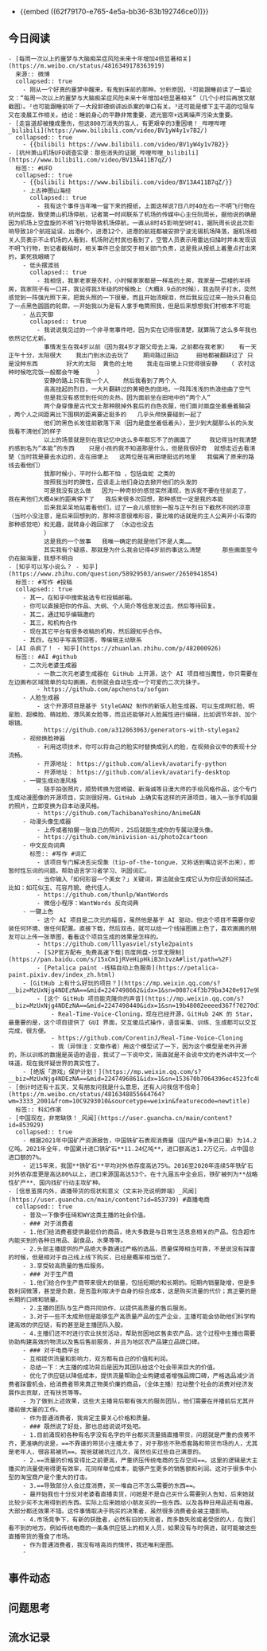 - {{embed ((62f79170-e765-4e5a-bb36-83b192746ce0))}}
## 今日阅读
	- [每周一次以上的噩梦与大脑痴呆症风险未来十年增加4倍显著相关](https://m.weibo.cn/status/4816349178363919) 
	  来源:: 微博
	  collapsed:: true
		- 刚从一个好真的噩梦中醒来。有鬼到床前的那种。分析原因，¹可能跟睡前读了一篇论文：“每周一次以上的噩梦与大脑痴呆症风险未来十年增加4倍显著相关”（几个小时后再放文献截图）。²也可能跟睡前听了一大段郭德纲讲凶杀案的单口有关。³还可能是楼下主干道的垃圾车又在凌晨工作相关。结论：睡前身心的平静非常重要，遮光窗帘+远离噪声污染太重要。
	- [走盲道却被撞成重伤，但这800万消失的盲人，有更艰辛的3重困境！_哔哩哔哩_bilibili](https://www.bilibili.com/video/BV1yW4y1v7B2/)
	  collapsed:: true
		- {{bilibili https://www.bilibili.com/video/BV1yW4y1v7B2}}
	- [杭州萧山机场UFO调查实录：那些消失的证据_哔哩哔哩_bilibili](https://www.bilibili.com/video/BV13A411B7qZ/)
	  标签:: #UFO
	  collapsed:: true
		- {{bilibili https://www.bilibili.com/video/BV13A411B7qZ/}}
		- 上古神图山海经
		  collapsed:: true
			- 我有这个事件当年唯一留下来的报纸，上面这样说7日八时40左右一不明飞行物在杭州盘旋，致使萧山机场停航，记者第一时间联系了机场的传媒中心主任阮周长，据他说的确是因为机场上空盘旋的不明飞行物导致机场停航，一直从8时45影响至9时41，据阮周长说此次影响导致18个航班延误，出港6个，进港12个，进港的航班都被安排宁波无锡机场降落，据机场相关人员表示不止机场的人看到，机场附近村民也看到了，空管人员表示用雷达扫描时并未发现该不明飞行物，到记者截稿时，相关事件已全部交于相关部门负责，这是我从报纸上着重点打出来的，累死我眼睛了
		- 低头摆渡翁
		  collapsed:: true
			- 我相信，我家老家是农村，小时候家家都是一样高的土房，我家是一层楼的半砖房，我家院子有一口井，我记得我3年级的时候晚上（大概8.9点的时候），我去院子打水，突然感觉到一阵强光照下来，把我头照的一下很晕，而且开始流眼泪，然后我反应过来一抬头只看见了一点黑色圆圆的轮廓，一开始我以为是有人拿手电筒照我，但是后来想想我们村根本不可能
		- 丛云天御
		  collapsed:: true
			- 我说说我见过的一个非寻常事件吧，因为实在记得很清楚，就算隔了这么多年我也依然记忆尤新。
			  事情发生在我4岁以前（因为我4岁才跟父母去上海，之前都在我老家）   有一天正午十分，太阳很大    我出门到水边去玩了    期间路过田边     田地都被翻耕过了 只是没种东西        好大的太阳  黄色的土地    我走在田埂上只觉得很安静   （ 农村这种时候吃完饭一般都会午睡     ）
			  安静的路上只有我一个人    然后我看到了两个人
			  高高挂起的烈日，一大片翻耕过的黄褐色的田地，一阵阵浅浅的热浪扭曲了空气
			  但是我没有感觉到任何的炎热，因为面前坐在田地中的“两个人”
			  两个身穿像是古代文士那种脱掉外套后的白色衣服，他们面对面盘坐着垂着脑袋  ，两个人之间距离比下围棋的距离要近挺多的   几乎头颅快要碰到一起了
			  他们的黑色长发往前散落下来（因为是盘坐着低着头），至少到大腿那么长的头发     我看不清他们的样子
			  以上的场景就是刻在我记忆中这么多年都忘不了的画面了     我记得当时我清楚的感到名为“本能”的东西    只是小孩的我不知道那是什么，但是我很好奇  就想走近去看清楚（当时我是要去水边的，走在田埂上   这两位是在离田埂挺远的地里   我偏离了原来的路线去看他们）
			  我那时候小，平时什么都不怕 ，包括虫蛇 之类的
			  按照我当时的脾性，应该走上他们身边去掀开他们的头发的
			  可是我没有这么做   因为一种奇妙的感觉突然涌现，告诉我不要在往前走了，   我在离他们大概4米的距离停下了   我后来很多次回想，那种感觉一定是我的本能
			  后来我呆呆地站着看他们，过了一会儿感觉到一股与正午烈日下截然不同的凉意（当时小没注意，是后来回想到的，那种凉意很难形容，要比喻的话就是的主人公离开小石潭的那种感觉吧）和无趣，就转身小跑回家了 （水边也没去
			  ）  
			  这是我的一个故事   我唯一确定的就是他们不是人类……
			  其实我有个疑惑，那就是为什么我会记得4岁前的事这么清楚      那些画面至今仍在脑海里，我想不明白
	- [知乎可以写小说么？ - 知乎](https://www.zhihu.com/question/58929503/answer/2650941854)
	  标签:: #写作 #投稿
	  collapsed:: true
		- 其一，在知乎中搜索盐选专栏投稿邮箱。
		- 你可以直接把你的作品、大纲、个人简介等信息发过去，然后等待回复。
		- 其二，通过知乎编辑邀约
		- 其三，和机构合作
		- 现在其它平台有很多收稿的机构，然后跟知乎合作。
		- 其四，在知乎写高赞回答，等编辑主动联系
	- [AI 杀疯了！ - 知乎](https://zhuanlan.zhihu.com/p/482000926)
	  标签:: #AI #github
		- 二次元老婆生成器
			- 一款二次元老婆生成器在 GitHub 上开源，这个 AI 项目相当魔性，你只需要在左边画布区域简单的勾勾画画，右侧就会自动生成一个可爱的二次元妹子。
			- https://github.com/apchenstu/sofgan
		- 人脸生成器
			- 这个开源项目是基于 StyleGAN2 制作的新版人脸生成器，可以生成网红脸、明星脸、超模脸、萌娃脸、港风美女脸等，而且还能够对人脸属性进行编辑，比如调节年龄、加个眼镜。
			  https://github.com/a312863063/generators-with-stylegan2
		- 视频换脸神器
			- 利用这项技术，你可以将自己的脸实时替换成别人的脸，在视频会议中的表现十分流畅。
			- 开源地址： https://github.com/alievk/avatarify-python
			- 开源地址： https://github.com/alievk/avatarify-desktop
		- 一键生成动漫风格
			- 随手拍张照片，顺势转换为宫崎骏、新海诚等日漫大师的手绘风格作品，这个专门生成动漫图像的开源项目，实测很好用。GitHub 上确实有这样的开源项目，输入一张手机拍摄的照片，立即变换为日本动漫风格。
			- https://github.com/TachibanaYoshino/AnimeGAN
		- 动漫头像生成器
			- 上传或者拍摄一张自己的照片，2S后就能生成你的专属动漫头像。
			- https://github.com/minivision-ai/photo2cartoon
		- 中文反向词典
		  标签:: #写作 #词汇
			- 该项目专门解决舌尖现象（tip-of-the-tongue，又称话到嘴边说不出来），即暂时性忘词的问题。帮助语言学习者学习、巩固词汇。
			- 当你输入「如何形容一个美女？」关键词，算法就会生成它认为你应该如何描述。比如：如花似玉、花容月貌、绝代佳人。
			- https://github.com/thunlp/WantWords
			- 微信小程序：WantWords 反向词典
		- 一键上色
			- 这个 AI 项目是二次元的福音，虽然他是基于 AI 驱动，但这个项目不需要你安装任何环境、做任何配置。直接下载，然后双击，就可以给一个线描图画上色了，喜欢画画的朋友可以上传一张草图，看看这个项目生成的效果是怎样的。
			- https://github.com/lllyasviel/style2paints
			- [S2P官方配布_免费高速下载|百度网盘-分享无限制](https://pan.baidu.com/s/15xCm1jRVeHipHkiB3n1vzA#list/path=%2F)
			- [Petalica paint -线稿自动上色服务](https://petalica-paint.pixiv.dev/index_zh.html)
		- [GitHub 上有什么好玩的项目？](https://mp.weixin.qq.com/s?__biz=MzUxNjg4NDEzNA==&mid=2247498662&idx=1&sn=0087c4f3b79ba3420e917e9b42d45eda)
			- [这个 GitHub 项目能克隆你的声音](https://mp.weixin.qq.com/s?__biz=MzUxNjg4NDEzNA==&mid=2247498440&idx=1&sn=19b48002eeeed367f70270d7652f9203&chksm=f9a22901ced5a017e5e32bb51b8650dd7063416119552a676c34be4a94302073c196666b4097&scene=21#wechat_redirect)
				- Real-Time-Voice-Cloning，现在已经开源，GitHub 24K 的 Star，最重要的是，这个项目提供了 GUI 界面，交互傻瓜式操作，语音采集、训练、生成都可以交互完成，很方便。
				- https://github.com/CorentinJ/Real-Time-Voice-Cloning
				- 我（异恒注：文章作者）用这个模型试了一下，因为这个模型是老外开源的，所以训练的数据是英语的语音，我试了一下说中文，简直就是不会说中文的老外讲中文一个味道，现在我怀疑世界的真实性了。
		- [绝版「游戏」保护计划！](https://mp.weixin.qq.com/s?__biz=MzUxNjg4NDEzNA==&mid=2247496861&idx=1&sn=153670b7064396ec4523fc4bf6fa9596)
	- [倒计时还有十五天，又有朋友问我是什么意思，还有人问我信不信命](https://m.weibo.cn/status/4816348855664764?wm=3333_2001&from=10C9293010&sourcetype=weixin&featurecode=newtitle)
	  标签:: 科幻作家
	- [中国现在，非常缺铁！_风闻](https://user.guancha.cn/main/content?id=853929)
	  collapsed:: true
		- 根据2021年中国矿产资源报告，中国铁矿石表观消费量（国内产量+净进口量）为14.2亿吨。2021年全年，中国累计进口铁矿石**11.24亿吨**，进口额高达1.2万亿元，占中国总进口额的7%。
		- 近15年来，我国**铁矿石**平均对外依存度高达75%。2016至2020年连续5年铁矿石对外依存度更是高达80%以上，进口来源国高达53个。在十九届五中全会后，铁矿被列为**战略性矿产**、国内找矿行动主攻矿种。
	- [信息茧房内外，直播带货的现状和意义（文末补充说明弊端）_风闻](https://user.guancha.cn/main/content?id=853739) #直播电商
	  collapsed:: true
		- 普及一下像李佳琦和WY这类主播的社会价值。
		- ### 对于消费者
		- 1.他们给消费者提供最低价的商品，绝大多数是与日常生活息息相关的产品，包含超市内能买到的各种日用品、副食品，水果等等。
		- 2.头部主播提供的产品绝大多数通过严格的选品，质量保障相当可靠，不是说没有踩雷的时候，但是相对于自己线上线下购买，已经是概率相当低了。
		- 3.享受较高质量的售后服务。
		- ### 对于生产商
		- 1.他们给合作生产商带来很大的销量，包括短期的和长期的。短期内销量陡增，但是多数利润微薄，甚至是负数，是否盈利取决于自身的综合成本，这是购买流量的代价；真正要的是长期的口碑和销量。
		- 2.主播的团队与生产商共同协作，以提供高质量的售后服务。
		- 3.对于一些不太成熟但是能够生产高质量产品的生产企业，主播可能会协助他们科学构建高效的供应链，有的甚至是主播团队入股。
		- 4.主播们还不时进行农业扶贫活动，帮助贫困地区售卖农产品，这个过程中主播也需要协助构建高效的物流以及售后售前服务，并且为地区农产品建立品牌口碑。
		- ### 对于电商平台
		- 互相提供流量和影响力，双方都有自己的价值和利润。
		- 总结一下：大主播的成功背后是因为其团队给这个社会带来巨大的价值。
		- 优化了供应链以降低成本，提供流量帮助企业构建或者增强品牌口碑，严格选品减少消费者踩雷机会，给消费者带来真正物美价廉的商品，（全体主播）拉动整个社会的消费对经济发展作出贡献，还有扶贫等等。
		- 为了做到上述效果，这些大主播背后都有强大的服务团队，他们需要在开播前后尤其开播前做大量的工作。
		- 作为普通消费者，我肯定主要关心价格和质量。
		- ### 既然说了好处，那也总结说说坏处吧。
		- 1.目前涌现初各种有名字没有名字的平台都买流量搞直播带货，问题就是严重的良莠不齐，更准确的说是，==不靠谱的带货小主播太多了，对于那些不熟悉套路和带货市场的人，尤其是老年人，很容易被坑==。我爸就被坑过几次，虽然也买过些自己满意的。
		- 2.==流量的价格变得比之前更高，严重挤压传统电商的生存空间==。这里的逻辑是大主播买的流量使用得更有效率，花同样单位成本，能够产生更多的销售额和利润。这对于很多中小型的淘宝商户是个重大的打击。
		- 3.==导致部分人会过度消费，买一堆自己不怎么需要的东西==。
		- 最开始我也十分反对老婆看直播卖货，问她是不是自己买什么需要别人告知，后来她就比较少买不太用得到的东西。实际上后来她给小朋友买的一些东西，以及各种日用品还有电器，大部分都还效果不错。这件事情取决于购买的决策者，虽然很多消费者会被主播影响。
		- 4.市场竞争下，有新的获胜者，必然有旧的失败者，而多数失败或者受损的人，在我们看不到的地方。例如传统电商的一条条供应链上的相关人员，如果没有与时俱进，就可能被这些直播带货的蚕食了市场。
		- 作为普通消费者，我没有啥高尚的情怀，我还唯利是图。
		-
## 事件动态
## 问题思考
## 流水记录